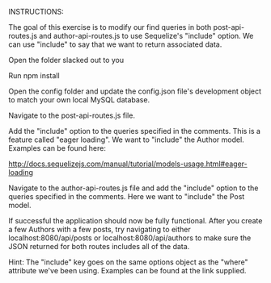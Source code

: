 INSTRUCTIONS:

The goal of this exercise is to modify our find queries in both post-api-routes.js and author-api-routes.js to use Sequelize's "include" option. We can use "include" to say that we want to return associated data.

Open the folder slacked out to you

Run npm install

Open the config folder and update the config.json file's development object to match your own local MySQL database.

Navigate to the post-api-routes.js file.

Add the "include" option to the queries specified in the comments. This is a feature called "eager loading". We want to "include" the Author model. Examples can be found here: 

http://docs.sequelizejs.com/manual/tutorial/models-usage.html#eager-loading

Navigate to the author-api-routes.js file and add the "include" option to the queries specified in the comments. Here we want to "include" the Post model.

If successful the application should now be fully functional. After you create a few Authors with a few posts, try navigating to either localhost:8080/api/posts or localhost:8080/api/authors to make sure the JSON returned for both routes includes all of the data.

Hint: The "include" key goes on the same options object as the "where" attribute we've been using. Examples can be found at the link supplied.



